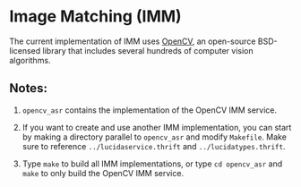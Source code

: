 # Image Matching (IMM)

The current implementation of IMM uses [OpenCV](http://http://opencv.org/), an open-source BSD-licensed library 
that includes several hundreds of computer vision algorithms. 

## Notes:

1. `opencv_asr` contains the implementation of the OpenCV IMM service. 

2. If you want to create and use another IMM implementation,
you can start by making a directory parallel to `opencv_asr` and modify `Makefile`.
Make sure to reference `../lucidaservice.thrift` and `../lucidatypes.thrift`.

3. Type `make` to build all IMM implementations,
or type `cd opencv_asr` and `make` to only build the OpenCV IMM service.
